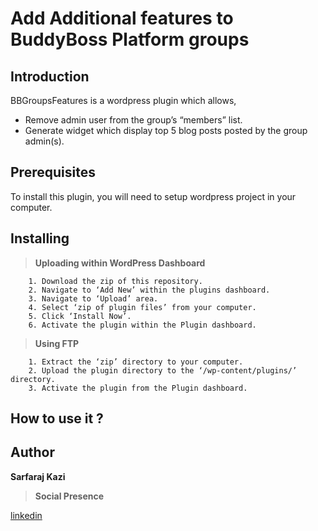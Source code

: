 ﻿# Add Additional features to BuddyBoss Platform groups

## Introduction

BBGroupsFeatures is a wordpress plugin which allows,

  - Remove admin user from the group’s “members” list.
  - Generate widget which display top 5 blog posts posted by the group admin(s).


## Prerequisites

To install this plugin, you will need to setup wordpress project in your computer.


## Installing

> **Uploading within WordPress Dashboard**

```
    1. Download the zip of this repository.
    2. Navigate to ‘Add New’ within the plugins dashboard.
    3. Navigate to ‘Upload’ area.
    4. Select ‘zip of plugin files’ from your computer.
    5. Click ‘Install Now’.
    6. Activate the plugin within the Plugin dashboard.
```

> **Using FTP**

```
    1. Extract the ‘zip’ directory to your computer.
    2. Upload the plugin directory to the ‘/wp-content/plugins/’ directory.
    3. Activate the plugin from the Plugin dashboard.
```

## How to use it ?




## Author

**Sarfaraj Kazi** 

> **Social Presence**

[linkedin]( https://www.linkedin.com/in/sarfaraj-kazi-8a1325ab/)